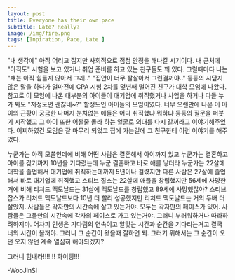 ```yaml
---
layout: post
title: Everyone has their own pace
subtitle: Late? Really?
image: /img/fire.png
tags: [Inpiration, Pace, Late ]
---
```


"내 생각에" 아직 어리고 젊지만 사회적으로 점점 안정을 해나갈 시기이다. 내 근처에 "아직도" 시험을 보고 있거나 취업 준비를 하고 있는 친구들도 꽤 있다. 
그럴때마다 나는 "쟤는 아직 힘들지 않아서 그래.." "집안이 너무 잘살아서 그런걸꺼야.." 등등의 시닾지 않은 말을 하다가 얼마전에 CPA 시험 2차를 몇년째 떨어진 친구가 대학 모임에 나왔다.
참고로 이 모임에 나온 대부분의 아이들이 대기업에 취직했거나 사업을 하거나 다들 누가 봐도 "저정도면 괜찮네~?" 할정도인 아이들의 모임이였다. 
너무 오랜만에 나온 이 아이의 근황이 궁금한 나머지 눈치없는 애들은 어디 취직했냐 뭐하냐 등등의 질문을 퍼붓기 시작했고 그 아이 또한 어쩔줄 몰라 하는 얼굴로 의대를 다시 갈꺼라고 이야기해주었다.
어찌하였건 모임은 잘 마무리 되었고 집에 가는길에 그 친구한테 이런 이야기를 해주었다. 

누군가는 아직 모쏠인데에 비해 어떤 사람은 결혼해서 아이까지 있고
누군가는 결혼하고 아이를 갖기까지 10년을 기다렸는데 누군 결혼하고 바로 애를 낳더라
누군가는 22살에 대학을 졸업해서 대기업에 취직하는데까지 5년이나 걸렸지만 다른 사람은 27살에 졸업해서 바로 대기업에 취직했고
스티브 잡스는 22살에 애플을 창립했지만 56세에 사망한거에 비해 리처드 맥도날드는 31살에 맥도날드를 창립했고 89세에 사망했잖아?
스티브 잡스가 리처드 맥도날드보다 10년 더 빨리 성공했지만 리처드 맥도날드는 거의 두배 더 살았지.
사람들은 각자만의 시간속에 살고 있는거야. 
모두는 각자만의 페이스가 있어.
사람들은 그들만의 시간속에 각자의 페이스로 가고 있는거야.
그러니 부러워하거나 따라하려하지마.
어차피 인생은 기다림의 연속이고 알맞는 시간과 순간을 기다리는거고
결국 너의 시간이 올꺼야.
그러니 그 순간이 왔을때 잘하면 되. 
그러기 위해서는 그 순간이 오던 오지 않던 계속 열심히 해야되겠지?

그러니 힘내라!!!!!!! 화이팅!!! 

-WooJinSI